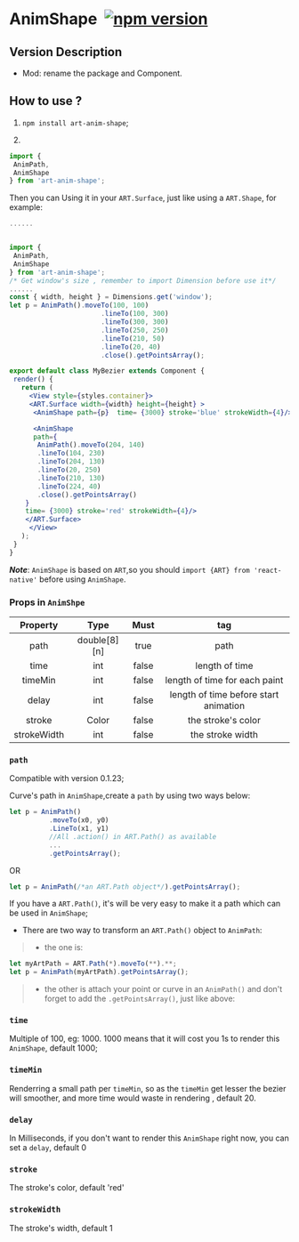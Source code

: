# AnimShape  [![npm version](https://d25lcipzij17d.cloudfront.net/badge.svg?id=js&type=6&v=1.1.0&x2=0)](https://www.npmjs.com/package/art-anim-shape)

## Version Description

* Mod: rename the package and Component.

## How to use ?
 
 1)  `npm install art-anim-shape`;

 2) 
 ```jsx
 import {
  AnimPath,
  AnimShape
} from 'art-anim-shape';
 ```

Then you can Using it in your `ART.Surface`, just like using a `ART.Shape`, for example:
 ```jsx
 ......
 

 import {
  AnimPath,
  AnimShape
} from 'art-anim-shape';
/* Get window's size , remember to import Dimension before use it*/
......
const { width, height } = Dimensions.get('window');
let p = AnimPath().moveTo(100, 100)
                        .lineTo(100, 300)
                        .lineTo(300, 300)
                        .lineTo(250, 250)
                        .lineTo(210, 50)
                        .lineTo(20, 40)
                        .close().getPointsArray();

export default class MyBezier extends Component {
  render() {
    return (
      <View style={styles.container}>
      <ART.Surface width={width} height={height} >
       <AnimShape path={p}  time= {3000} stroke='blue' strokeWidth={4}/>

       <AnimShape 
       path={
        AnimPath().moveTo(204, 140)
        .lineTo(104, 230)
        .lineTo(204, 130)
        .lineTo(20, 250)
        .lineTo(210, 130)
        .lineTo(224, 40)
        .close().getPointsArray()
     }  
     time= {3000} stroke='red' strokeWidth={4}/>
     </ART.Surface>
      </View>
    );
  }
}
 ```
  ***Note***: `AnimShape` is based on `ART`,so you should `import {ART} from 'react-native'` before using `AnimShape`.

 ### Props in `AnimShpe`

 Property | Type | Must | tag
:-:|:-:|:-:|:-:
path|double[8][n]|true|path
time|int|false|length of time
timeMin|int|false|length of time for each paint
delay|int| false| length of time before start animation
stroke|Color|false| the stroke's color
strokeWidth|int|false| the stroke width

 ### `path`

Compatible with version 0.1.23;

 Curve's path in `AnimShape`,create a `path` by using two ways below:

```jsx
let p = AnimPath()
          .moveTo(x0, y0)
          .LineTo(x1, y1)
          //All .action() in ART.Path() as available
          ...
          .getPointsArray();
```
OR
```jsx
let p = AnimPath(/*an ART.Path object*/).getPointsArray();
```



 If you have a `ART.Path()`, it's will be very easy to make it a path which can be used in `AnimShape`;

 * There are two way to transform an `ART.Path()` object to `AnimPath`:
>   * the one is:
```jsx
let myArtPath = ART.Path(*).moveTo(**).**;
let p = AnimPath(myArtPath).getPointsArray();
```
>   * the other is attach your point or curve in an `AnimPath()` and don't forget to add the `.getPointsArray()`,  just like above:

### `time`

Multiple of 100, eg: 1000. 1000 means that it will cost you 1s to render this `AnimShape`, default 1000;

### `timeMin`

Renderring a small path per `timeMin`, so as the `timeMin` get lesser the bezier will smoother, and more time would waste in rendering , default 20.

### `delay`

In Milliseconds, if you don't want to render this `AnimShape` right now, you can set a `delay`, default 0

### `stroke`

The stroke's color, default 'red'

### `strokeWidth`

The stroke's width, default 1


[1]:https://github.com/jiarWang/AnimBezierShape/blob/master/AnimBezierShape/src/component/AnimBezierShape.js
[2]:https://www.youtube.com/watch?v=BrToj99cEHo&feature=youtu.be
[4]:https://github.com/jiarWang/AnimBezierShape/blob/master/AnimBezierShape/android/app/app-release.apk

